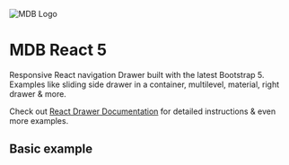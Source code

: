 ![MDB Logo](https://mdbootstrap.com/img/Marketing/general/logo/medium/mdb-react.png)

# MDB React 5

Responsive React navigation Drawer built with the latest Bootstrap 5. Examples like sliding side drawer in a container, multilevel, material, right drawer & more.

Check out [React Drawer Documentation](https://mdbootstrap.com/docs/react/extended/drawer) for detailed instructions & even more examples.

## Basic example
